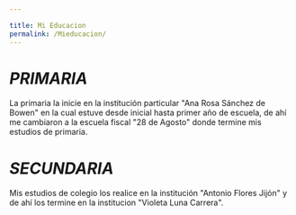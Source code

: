 ```yaml
---

title: Mi Educacion
permalink: /Mieducacion/
---
```


# ***PRIMARIA***

La primaria la inicie en la institución particular "Ana Rosa Sánchez de Bowen" en la cual estuve desde inicial hasta primer año de escuela, de ahí me cambiaron a la escuela fiscal "28 de Agosto" donde termine mis estudios de primaria.


# *SECUNDARIA*

Mis estudios de colegio los realice en la institución "Antonio Flores Jijón" y de ahí los termine en la institucion "Violeta Luna Carrera".

